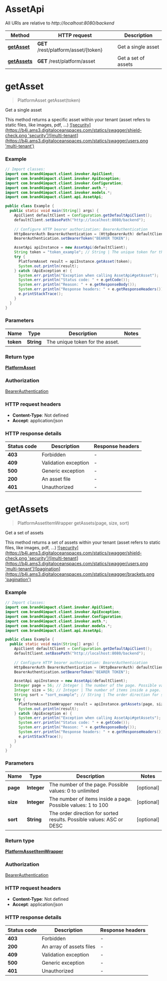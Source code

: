 # AssetApi

All URIs are relative to *http://localhost:8080/backend*

Method | HTTP request | Description
------------- | ------------- | -------------
[**getAsset**](AssetApi.md#getAsset) | **GET** /rest/platform/asset/{token} | Get a single asset
[**getAssets**](AssetApi.md#getAssets) | **GET** /rest/platform/asset | Get a set of assets


<a name="getAsset"></a>
# **getAsset**
> PlatformAsset getAsset(token)

Get a single asset

This method returns a specific asset within your tenant (asset refers to static files, like images, pdf, ...)  [![security](https://b4i.ams3.digitaloceanspaces.com/statics/swagger/shield-check.png &#39;security&#39;)](http://localhost:8080/backend/blog/home#seguridad)[![multi-tenant](https://b4i.ams3.digitaloceanspaces.com/statics/swagger/users.png &#39;multi-tenant&#39;)](http://localhost:8080/backend/blog/home#multitenant)

### Example
```java
// Import classes:
import com.brand4impact.client.invoker.ApiClient;
import com.brand4impact.client.invoker.ApiException;
import com.brand4impact.client.invoker.Configuration;
import com.brand4impact.client.invoker.auth.*;
import com.brand4impact.client.invoker.models.*;
import com.brand4impact.client.api.AssetApi;

public class Example {
  public static void main(String[] args) {
    ApiClient defaultClient = Configuration.getDefaultApiClient();
    defaultClient.setBasePath("http://localhost:8080/backend");
    
    // Configure HTTP bearer authorization: BearerAuthentication
    HttpBearerAuth BearerAuthentication = (HttpBearerAuth) defaultClient.getAuthentication("BearerAuthentication");
    BearerAuthentication.setBearerToken("BEARER TOKEN");

    AssetApi apiInstance = new AssetApi(defaultClient);
    String token = "token_example"; // String | The unique token for the asset.
    try {
      PlatformAsset result = apiInstance.getAsset(token);
      System.out.println(result);
    } catch (ApiException e) {
      System.err.println("Exception when calling AssetApi#getAsset");
      System.err.println("Status code: " + e.getCode());
      System.err.println("Reason: " + e.getResponseBody());
      System.err.println("Response headers: " + e.getResponseHeaders());
      e.printStackTrace();
    }
  }
}
```

### Parameters

Name | Type | Description  | Notes
------------- | ------------- | ------------- | -------------
 **token** | **String**| The unique token for the asset. |

### Return type

[**PlatformAsset**](PlatformAsset.md)

### Authorization

[BearerAuthentication](../README.md#BearerAuthentication)

### HTTP request headers

 - **Content-Type**: Not defined
 - **Accept**: application/json

### HTTP response details
| Status code | Description | Response headers |
|-------------|-------------|------------------|
**403** | Forbidden |  -  |
**409** | Validation exception |  -  |
**500** | Generic exception |  -  |
**200** | An asset file |  -  |
**401** | Unauthorized |  -  |

<a name="getAssets"></a>
# **getAssets**
> PlatformAssetItemWrapper getAssets(page, size, sort)

Get a set of assets

This method returns a set of assets within your tenant (asset refers to static files, like images, pdf, ...)    [![security](https://b4i.ams3.digitaloceanspaces.com/statics/swagger/shield-check.png &#39;security&#39;)](http://localhost:8080/backend/blog/home#seguridad)[![multi-tenant](https://b4i.ams3.digitaloceanspaces.com/statics/swagger/users.png &#39;multi-tenant&#39;)](http://localhost:8080/backend/blog/home#multitenant)[![pagination](https://b4i.ams3.digitaloceanspaces.com/statics/swagger/brackets.png &#39;pagination&#39;)](http://localhost:8080/backend/blog/home#pagination)

### Example
```java
// Import classes:
import com.brand4impact.client.invoker.ApiClient;
import com.brand4impact.client.invoker.ApiException;
import com.brand4impact.client.invoker.Configuration;
import com.brand4impact.client.invoker.auth.*;
import com.brand4impact.client.invoker.models.*;
import com.brand4impact.client.api.AssetApi;

public class Example {
  public static void main(String[] args) {
    ApiClient defaultClient = Configuration.getDefaultApiClient();
    defaultClient.setBasePath("http://localhost:8080/backend");
    
    // Configure HTTP bearer authorization: BearerAuthentication
    HttpBearerAuth BearerAuthentication = (HttpBearerAuth) defaultClient.getAuthentication("BearerAuthentication");
    BearerAuthentication.setBearerToken("BEARER TOKEN");

    AssetApi apiInstance = new AssetApi(defaultClient);
    Integer page = 56; // Integer | The number of the page. Possible values: 0 to unlimited
    Integer size = 56; // Integer | The number of items inside a page. Possible values: 1 to 100
    String sort = "sort_example"; // String | The order direction for sorted results. Possible values: ASC or DESC
    try {
      PlatformAssetItemWrapper result = apiInstance.getAssets(page, size, sort);
      System.out.println(result);
    } catch (ApiException e) {
      System.err.println("Exception when calling AssetApi#getAssets");
      System.err.println("Status code: " + e.getCode());
      System.err.println("Reason: " + e.getResponseBody());
      System.err.println("Response headers: " + e.getResponseHeaders());
      e.printStackTrace();
    }
  }
}
```

### Parameters

Name | Type | Description  | Notes
------------- | ------------- | ------------- | -------------
 **page** | **Integer**| The number of the page. Possible values: 0 to unlimited | [optional]
 **size** | **Integer**| The number of items inside a page. Possible values: 1 to 100 | [optional]
 **sort** | **String**| The order direction for sorted results. Possible values: ASC or DESC | [optional]

### Return type

[**PlatformAssetItemWrapper**](PlatformAssetItemWrapper.md)

### Authorization

[BearerAuthentication](../README.md#BearerAuthentication)

### HTTP request headers

 - **Content-Type**: Not defined
 - **Accept**: application/json

### HTTP response details
| Status code | Description | Response headers |
|-------------|-------------|------------------|
**403** | Forbidden |  -  |
**200** | An array of assets files |  -  |
**409** | Validation exception |  -  |
**500** | Generic exception |  -  |
**401** | Unauthorized |  -  |

